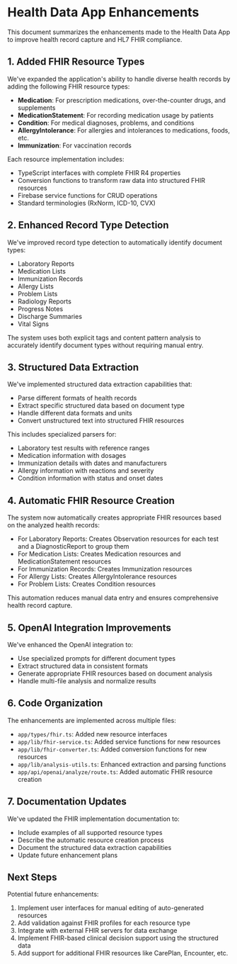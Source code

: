 # Health Data App Enhancements

This document summarizes the enhancements made to the Health Data App to improve health record capture and HL7 FHIR compliance.

## 1. Added FHIR Resource Types

We've expanded the application's ability to handle diverse health records by adding the following FHIR resource types:

- **Medication**: For prescription medications, over-the-counter drugs, and supplements
- **MedicationStatement**: For recording medication usage by patients
- **Condition**: For medical diagnoses, problems, and conditions
- **AllergyIntolerance**: For allergies and intolerances to medications, foods, etc.
- **Immunization**: For vaccination records

Each resource implementation includes:
- TypeScript interfaces with complete FHIR R4 properties
- Conversion functions to transform raw data into structured FHIR resources
- Firebase service functions for CRUD operations
- Standard terminologies (RxNorm, ICD-10, CVX)

## 2. Enhanced Record Type Detection

We've improved record type detection to automatically identify document types:

- Laboratory Reports
- Medication Lists
- Immunization Records 
- Allergy Lists
- Problem Lists
- Radiology Reports
- Progress Notes
- Discharge Summaries
- Vital Signs

The system uses both explicit tags and content pattern analysis to accurately identify document types without requiring manual entry.

## 3. Structured Data Extraction

We've implemented structured data extraction capabilities that:

- Parse different formats of health records
- Extract specific structured data based on document type
- Handle different data formats and units
- Convert unstructured text into structured FHIR resources

This includes specialized parsers for:
- Laboratory test results with reference ranges
- Medication information with dosages
- Immunization details with dates and manufacturers
- Allergy information with reactions and severity
- Condition information with status and onset dates

## 4. Automatic FHIR Resource Creation

The system now automatically creates appropriate FHIR resources based on the analyzed health records:

- For Laboratory Reports: Creates Observation resources for each test and a DiagnosticReport to group them
- For Medication Lists: Creates Medication resources and MedicationStatement resources
- For Immunization Records: Creates Immunization resources
- For Allergy Lists: Creates AllergyIntolerance resources
- For Problem Lists: Creates Condition resources

This automation reduces manual data entry and ensures comprehensive health record capture.

## 5. OpenAI Integration Improvements

We've enhanced the OpenAI integration to:

- Use specialized prompts for different document types
- Extract structured data in consistent formats
- Generate appropriate FHIR resources based on document analysis
- Handle multi-file analysis and normalize results

## 6. Code Organization

The enhancements are implemented across multiple files:

- `app/types/fhir.ts`: Added new resource interfaces
- `app/lib/fhir-service.ts`: Added service functions for new resources
- `app/lib/fhir-converter.ts`: Added conversion functions for new resources
- `app/lib/analysis-utils.ts`: Enhanced extraction and parsing functions
- `app/api/openai/analyze/route.ts`: Added automatic FHIR resource creation

## 7. Documentation Updates

We've updated the FHIR implementation documentation to:

- Include examples of all supported resource types
- Describe the automatic resource creation process
- Document the structured data extraction capabilities
- Update future enhancement plans

## Next Steps

Potential future enhancements:

1. Implement user interfaces for manual editing of auto-generated resources
2. Add validation against FHIR profiles for each resource type
3. Integrate with external FHIR servers for data exchange
4. Implement FHIR-based clinical decision support using the structured data
5. Add support for additional FHIR resources like CarePlan, Encounter, etc. 